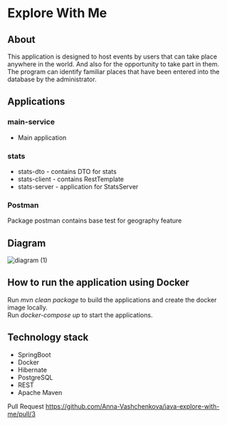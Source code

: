 # Explore With Me  
## About  
This application is designed to host events by users that can take place anywhere in the world. And also for the opportunity to take part in them.  
The program can identify familiar places that have been entered into the database by the administrator.  
## Applications  
### main-service  
* Main application  
### stats  
* stats-dto - contains DTO for stats  
* stats-client - contains RestTemplate  
* stats-server - application for StatsServer
### Postman  
Package postman contains base test for geography feature  
## Diagram  
![diagram (1)](https://github.com/SkorokhodovSemen/java-explore-with-me/assets/80544964/8548bdfe-9482-4715-8b7d-0128dbb6e133)  
## How to run the application using Docker  
Run *mvn clean package* to build the applications and create the docker image locally.  
Run *docker-compose up* to start the applications.  
##  Technology stack  
* SpringBoot
* Docker
* Hibernate
* PostgreSQL
* REST
* Apache Maven  

Pull Request
https://github.com/Anna-Vashchenkova/java-explore-with-me/pull/3
